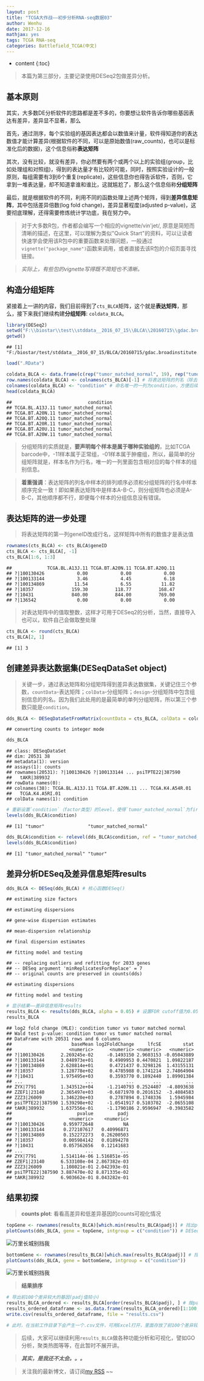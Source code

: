 ```yaml
---
layout: post
title: "TCGA大作战——初步分析RNA-seq数据03"
author: Wenhu
date: 2017-12-16
mathjax: yes
tags: TCGA RNA-seq
categories: Battlefield_TCGA(中文)
---
```


* content
{:toc}

> 本篇为第三部分，主要记录使用DESeq2包做差异分析。

## 基本原则

其实，大多数DE分析软件的思路都是差不多的，你要想让软件告诉你哪些基因表达有差异，差异显不显著，那么

首先，通过测序，每个实验组的基因表达都会以数值来计量，软件得知道你的表达数值才能计算差异(根据软件的不同，可以是原始数值(raw_counts)，也可以是标准化后的数据)，这个信息俗称**表达矩阵**




其次，没有比较，就没有差异，你必然要有两个或两个以上的实验组(group，比如处理组和对照组)，得到的表达量才有比较的可能，同时，按照实验设计的一般原则，每组需要有3到6个重复(replicate)，这些信息你也得告诉软件，否则，它拿到一堆表达量，却不知道拿谁和谁比，这就尴尬了，那么这个信息俗称**分组矩阵**

最后，就是根据软件的不同，利用不同的函数处理上述两个矩阵，得到**差异信息矩阵**，其中包括差异倍数(log fold change)，差异显著程度(adjusted p-value)，这要彻底理解，还得需要修炼统计学功底，我在努力中。

> 对于大多数R包，作者都会编写一个相应的vignette/vin'jet/, 原意是简短而清晰的描述，在这里，可以理解为类似"Quick Start"的资料，可以让读者快速学会使用该R包中的重要函数来处理问题，一般通过`vignette("package_name")`函数来调用，或者直接去该R包的介绍页面寻找链接。

> *实际上，有些包的vignette写得既不简短也不清晰。*

## 构造分组矩阵

紧接着上一讲的内容，我们目前得到了`cts_BLCA`矩阵，这个就是**表达矩阵**，那么，接下来我们继续构建**分组矩阵**: `coldata_BLCA`。


```r
library(DESeq2)
setwd("F:\\biostar\\test\\stddata__2016_07_15\\BLCA\\20160715\\gdac.broadinstitute.org_BLCA.mRNAseq_Preprocess.Level_3.2016071500.0.0\\rnaseq_test")
getwd()
```

```
## [1] "F:/biostar/test/stddata__2016_07_15/BLCA/20160715/gdac.broadinstitute.org_BLCA.mRNAseq_Preprocess.Level_3.2016071500.0.0/rnaseq_test"
```

```r
load(".RData")
```



```r
coldata_BLCA <- data.frame(c(rep("tumor_matched_normal", 19), rep("tumor", 19))) # 因为样本数较小，此处我就直接写了数字
row.names(coldata_BLCA) <- colnames(cts_BLCA)[-1] # 将表达矩阵的列名（除去第一列geneID），即样本名，作为分组矩阵的行名
colnames(coldata_BLCA) <- "condition" # 命名唯一的一列为condition，方便后续处理
head(coldata_BLCA)
```

```
##                            condition
## TCGA.BL.A13J.11 tumor_matched_normal
## TCGA.BT.A20N.11 tumor_matched_normal
## TCGA.BT.A20Q.11 tumor_matched_normal
## TCGA.BT.A20R.11 tumor_matched_normal
## TCGA.BT.A20U.11 tumor_matched_normal
## TCGA.BT.A20W.11 tumor_matched_normal
```


> 分组矩阵的实质就是，**要声明每个样本是属于哪种实验组的**，比如TCGA barcode中，-11样本属于正常组，-01样本属于肿瘤组，所以，最简单的分组矩阵就是，样本名作为行名，唯一的一列里面包含相对应的每个样本的组别信息。


> **着重强调**：表达矩阵的列名中样本的排列顺序必须和分组矩阵的行名中样本顺序完全一致！即如果表达矩阵中是样本A-B-C，则分组矩阵也必须是A-B-C，其他顺序都不行，即便每个样本的分组信息没有错误。


## 表达矩阵的进一步处理


> 将表达矩阵的第一列geneID改成行名，这样矩阵中所有的数值才是表达值


```r
rownames(cts_BLCA) <- cts_BLCA$geneID
cts_BLCA <- cts_BLCA[, -1]
cts_BLCA[1:6, 1:3]
```

```
##             TCGA.BL.A13J.11 TCGA.BT.A20N.11 TCGA.BT.A20Q.11
## ?|100130426            0.00            0.00            0.00
## ?|100133144            3.46            4.45            6.18
## ?|100134869           11.54            6.55           11.82
## ?|10357              159.30          118.77          168.47
## ?|10431              840.00          844.00          769.00
## ?|136542               0.00            0.00            0.00
```


> 对表达矩阵中的值取整数，这样才可用于DESeq2的分析，当然，直接导入也可以，软件自己会做取整处理


```r
cts_BLCA <- round(cts_BLCA)
cts_BLCA[2, 1]
```

```
## [1] 3
```


## 创建差异表达数据集(DESeqDataSet object)

> 关键一步，通过表达矩阵和分组矩阵得到差异表达数据集，关键记住三个参数，`countData`-表达矩阵；`colData`-分组矩阵；`design`-分组矩阵中包含组别信息的列名。因为我们此处用的是最简单的单列分组矩阵，所以第三个参数只能是`condition`。


```r
dds_BLCA <- DESeqDataSetFromMatrix(countData = cts_BLCA, colData = coldata_BLCA, design = ~condition)
```

```
## converting counts to integer mode
```

```r
dds_BLCA
```

```
## class: DESeqDataSet 
## dim: 20531 38 
## metadata(1): version
## assays(1): counts
## rownames(20531): ?|100130426 ?|100133144 ... psiTPTE22|387590
##   tAKR|389932
## rowData names(0):
## colnames(38): TCGA.BL.A13J.11 TCGA.BT.A20N.11 ... TCGA.K4.A54R.01
##   TCGA.K4.A5RI.01
## colData names(1): condition
```

```r
# 重新设置`condition`（factor类型）的level，使得`tumor_matched_normal`为first level, 相当于实验中的对照组要放在第一位，方便后续DESeq函数处理！
levels(dds_BLCA$condition)
```

```
## [1] "tumor"                "tumor_matched_normal"
```

```r
dds_BLCA$condition <- relevel(dds_BLCA$condition, ref = "tumor_matched_normal")
levels(dds_BLCA$condition)
```

```
## [1] "tumor_matched_normal" "tumor"
```

## 差异分析DESeq及差异信息矩阵results


```r
dds_BLCA <- DESeq(dds_BLCA) # 核心函数DESeq()
```

```
## estimating size factors
```

```
## estimating dispersions
```

```
## gene-wise dispersion estimates
```

```
## mean-dispersion relationship
```

```
## final dispersion estimates
```

```
## fitting model and testing
```

```
## -- replacing outliers and refitting for 2033 genes
## -- DESeq argument 'minReplicatesForReplace' = 7 
## -- original counts are preserved in counts(dds)
```

```
## estimating dispersions
```

```
## fitting model and testing
```


```r
# 显示结果——差异信息矩阵results
results_BLCA <- results(dds_BLCA, alpha = 0.05) # 设置FDR cutoff值为0.05(5 %)
results_BLCA
```

```
## log2 fold change (MLE): condition tumor vs tumor matched normal 
## Wald test p-value: condition tumor vs tumor matched normal 
## DataFrame with 20531 rows and 6 columns
##                      baseMean log2FoldChange     lfcSE        stat
##                     <numeric>      <numeric> <numeric>   <numeric>
## ?|100130426      2.269245e-02     -0.1493150 2.9603153 -0.05043889
## ?|100133144      3.048973e+01      0.4909953 0.4470821  1.09822187
## ?|100134869      2.628814e+01      0.4721437 0.3298126  1.43155131
## ?|10357          3.128778e+02      0.4785988 0.1741214  2.74864904
## ?|10431          1.975495e+03      0.3593770 0.1892440  1.89901384
## ...                       ...            ...       ...         ...
## ZYX|7791         1.343512e+04     -1.2140793 0.2524407  -4.8093638
## ZZEF1|23140      2.365497e+03     -0.6871970 0.2016152  -3.4084583
## ZZZ3|26009       1.346220e+03      0.2787894 0.1748336   1.5945984
## psiTPTE22|387590 1.539298e+02     -1.0541917 0.5103782  -2.0655108
## tAKR|389932      1.637556e-01     -1.1790186 2.9596947  -0.3983582
##                        pvalue         padj
##                     <numeric>    <numeric>
## ?|100130426       0.959772648           NA
## ?|100133144       0.272107617   0.40996871
## ?|100134869       0.152272273   0.26200503
## ?|10357           0.005984142   0.01894278
## ?|10431           0.057562656   0.12141683
## ...                       ...          ...
## ZYX|7791         1.514114e-06 1.516851e-05
## ZZEF1|23140      6.533108e-04 2.867382e-03
## ZZZ3|26009       1.108021e-01 2.042393e-01
## psiTPTE22|387590 3.887470e-02 8.871335e-02
## tAKR|389932      6.903662e-01 8.043282e-01
```

## 结果初探

> **counts plot**: 看看高差异和低差异基因的counts可视化情况


```r
topGene <- rownames(results_BLCA)[which.min(results_BLCA$padj)] # 找出padj值最低的基因(padj：adjusted p-value)
plotCounts(dds_BLCA, gene = topGene, intgroup = c("condition")) # DESeq2包自带的作图函数，第三个参数为interested group(感兴趣的组别信息，即分组矩阵列名)
```

<img src="http://res.cloudinary.com/dgnsud9ue/image/upload/v1513419132/unnamed-chunk-8-1_lteem4.png" alt="万里长城别挡我">


```r
bottomGene <- rownames(results_BLCA)[which.max(results_BLCA$padj)] # 找出padj值最高的基因
plotCounts(dds_BLCA, gene = bottomGene, intgroup = c("condition"))
```

<img src="http://res.cloudinary.com/dgnsud9ue/image/upload/v1513419132/unnamed-chunk-8-2_anwono.png" alt="万里长城别挡我">


> **结果排序**


```r
# 导出前100个差异较大的基因(padj值较小)
results_BLCA_ordered <- results_BLCA[order(results_BLCA$padj), ] # 按padj大小排序
results_ordered_dataframe <- as.data.frame(results_BLCA_ordered)[1:100, ]
write.csv(results_ordered_dataframe, file = "results.csv")

# 此时，在当前工作目录下会产生一个.csv文件，可用Excel打开，里面存放了前100个差异较大基因的数据
```

> 后续，大家可以继续利用`results_BLCA`做各种功能分析和可视化，譬如GO分析，聚类热图等等，在此暂时不展开讲。

> __*其实，是我还不太会。。。*__

> 关注我的最新博文，请订阅[my RSS](http://bioinfostar.com/feed.xml) ~~
